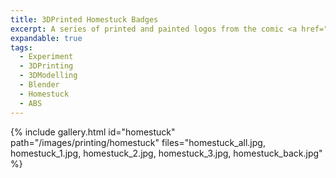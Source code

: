 ```yaml
---
title: 3DPrinted Homestuck Badges
excerpt: A series of printed and painted logos from the comic <a href="http://mspaintadventures.com">Homestuck</a>
expandable: true
tags:
  - Experiment
  - 3DPrinting
  - 3DModelling
  - Blender
  - Homestuck
  - ABS
---
```


{% include gallery.html id="homestuck" path="/images/printing/homestuck" files="homestuck_all.jpg, homestuck_1.jpg, homestuck_2.jpg, homestuck_3.jpg, homestuck_back.jpg" %}
